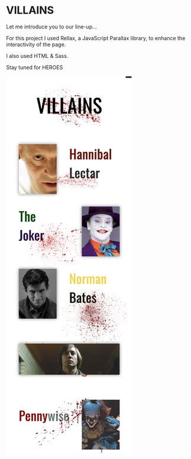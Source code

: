 # VILLAINS

Let me introduce you to our line-up...

For this project I used Rellax, a JavaScript Parallax library, to enhance the interactivity of the page.

I also used HTML & Sass.

Stay tuned for HEROES

![](img/screenshot/screenshot.jpg)